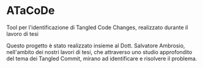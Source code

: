 # ATaCoDe
Tool per l'identificazione di Tangled Code Changes, realizzato durante il lavoro di tesi

Questo progetto è stato realizzato insieme al Dott. Salvatore Ambrosio, nell'ambito dei nostri lavori di tesi, che attraverso uno studio approfondito del tema dei Tangled Commit, mirano ad identificare e risolvere il problema.
